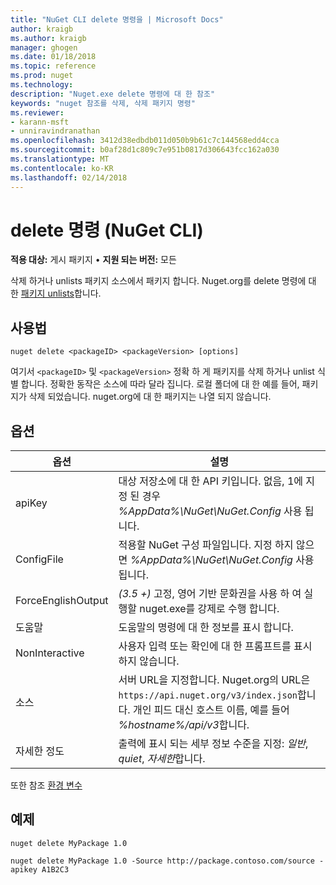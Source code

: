 ```yaml
---
title: "NuGet CLI delete 명령을 | Microsoft Docs"
author: kraigb
ms.author: kraigb
manager: ghogen
ms.date: 01/18/2018
ms.topic: reference
ms.prod: nuget
ms.technology: 
description: "Nuget.exe delete 명령에 대 한 참조"
keywords: "nuget 참조를 삭제, 삭제 패키지 명령"
ms.reviewer:
- karann-msft
- unniravindranathan
ms.openlocfilehash: 3412d38edbdb011d050b9b61c7c144568edd4cca
ms.sourcegitcommit: b0af28d1c809c7e951b0817d306643fcc162a030
ms.translationtype: MT
ms.contentlocale: ko-KR
ms.lasthandoff: 02/14/2018
---
```

# <a name="delete-command-nuget-cli"></a>delete 명령 (NuGet CLI)

**적용 대상:** 게시 패키지 &bullet; **지원 되는 버전:** 모든

삭제 하거나 unlists 패키지 소스에서 패키지 합니다. Nuget.org를 delete 명령에 대 한 [패키지 unlists](../policies/deleting-packages.md)합니다.

## <a name="usage"></a>사용법

```cli
nuget delete <packageID> <packageVersion> [options]
```

여기서 `<packageID>` 및 `<packageVersion>` 정확 하 게 패키지를 삭제 하거나 unlist 식별 합니다. 정확한 동작은 소스에 따라 달라 집니다. 로컬 폴더에 대 한 예를 들어, 패키지가 삭제 되었습니다. nuget.org에 대 한 패키지는 나열 되지 않습니다.

## <a name="options"></a>옵션

| 옵션 | 설명 |
| --- | --- |
| apiKey | 대상 저장소에 대 한 API 키입니다. 없음, 1에 지정 된 경우 *%AppData%\NuGet\NuGet.Config* 사용 됩니다. |
| ConfigFile | 적용할 NuGet 구성 파일입니다. 지정 하지 않으면 *%AppData%\NuGet\NuGet.Config* 사용 됩니다. |
| ForceEnglishOutput | *(3.5 +)*  고정, 영어 기반 문화권을 사용 하 여 실행할 nuget.exe를 강제로 수행 합니다. |
| 도움말 | 도움말의 명령에 대 한 정보를 표시 합니다. |
| NonInteractive | 사용자 입력 또는 확인에 대 한 프롬프트를 표시 하지 않습니다. |
| 소스 | 서버 URL을 지정합니다. Nuget.org의 URL은 `https://api.nuget.org/v3/index.json`합니다. 개인 피드 대신 호스트 이름, 예를 들어 *%hostname%/api/v3*합니다. |
| 자세한 정도 | 출력에 표시 되는 세부 정보 수준을 지정: *일반*, *quiet*, *자세한*합니다. |

또한 참조 [환경 변수](cli-ref-environment-variables.md)

## <a name="examples"></a>예제

```cli
nuget delete MyPackage 1.0

nuget delete MyPackage 1.0 -Source http://package.contoso.com/source -apikey A1B2C3
```
